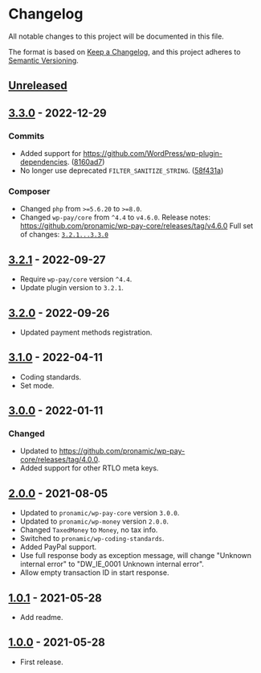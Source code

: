 # Changelog
All notable changes to this project will be documented in this file.

The format is based on [Keep a Changelog](https://keepachangelog.com/en/1.0.0/),
and this project adheres to [Semantic Versioning](https://semver.org/spec/v2.0.0.html).

## [Unreleased]

## [3.3.0] - 2022-12-29

### Commits

- Added support for https://github.com/WordPress/wp-plugin-dependencies. ([8160ad7](https://github.com/pronamic/wp-pronamic-pay-digiwallet/commit/8160ad7bfb634d75bbd9a3e0d078448783233988))
- No longer use deprecated `FILTER_SANITIZE_STRING`. ([58f431a](https://github.com/pronamic/wp-pronamic-pay-digiwallet/commit/58f431a3fd19e062e0ab8e3db4eb55b3780b60f9))

### Composer

- Changed `php` from `>=5.6.20` to `>=8.0`.
- Changed `wp-pay/core` from `^4.4` to `v4.6.0`.
	Release notes: https://github.com/pronamic/wp-pay-core/releases/tag/v4.6.0
Full set of changes: [`3.2.1...3.3.0`][3.3.0]

[3.3.0]: https://github.com/pronamic/wp-pronamic-pay-digiwallet/compare/v3.2.1...v3.3.0

## [3.2.1] - 2022-09-27
- Require `wp-pay/core` version `^4.4`.
- Update plugin version to `3.2.1`. 

## [3.2.0] - 2022-09-26
- Updated payment methods registration.

## [3.1.0] - 2022-04-11
- Coding standards.
- Set mode.

## [3.0.0] - 2022-01-11
### Changed
- Updated to https://github.com/pronamic/wp-pay-core/releases/tag/4.0.0.
- Added support for other RTLO meta keys.

## [2.0.0] - 2021-08-05
- Updated to `pronamic/wp-pay-core`  version `3.0.0`.
- Updated to `pronamic/wp-money`  version `2.0.0`.
- Changed `TaxedMoney` to `Money`, no tax info.
- Switched to `pronamic/wp-coding-standards`.
- Added PayPal support.
- Use full response body as exception message, will change "Unknown internal error" to "DW_IE_0001 Unknown internal error".
- Allow empty transaction ID in start response.

## [1.0.1] - 2021-05-28
- Add readme.

## [1.0.0] - 2021-05-28
- First release.

[Unreleased]: https://github.com/pronamic/wp-pronamic-pay-digiwallet/compare/3.2.1...HEAD
[3.2.1]: https://github.com/pronamic/wp-pronamic-pay-digiwallet/compare/3.2.0...3.2.1
[3.2.0]: https://github.com/pronamic/wp-pronamic-pay-digiwallet/compare/3.1.0...3.2.0
[3.1.0]: https://github.com/pronamic/wp-pronamic-pay-digiwallet/compare/3.0.0...3.1.0
[3.0.0]: https://github.com/pronamic/wp-pronamic-pay-digiwallet/compare/2.0.0...3.0.0
[2.0.0]: https://github.com/pronamic/wp-pronamic-pay-digiwallet/compare/1.0.1...2.0.0
[1.0.1]: https://github.com/pronamic/wp-pronamic-pay-digiwallet/compare/1.0.0...1.0.1
[1.0.0]: https://github.com/pronamic/wp-pronamic-pay-digiwallet/releases/tag/1.0.0
